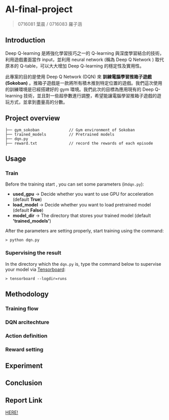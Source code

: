 # AI-final-project
> 0716081 葉晨 / 0716083 羅子涵

## Introduction

Deep Q-learning 是將強化學習技巧之一的 Q-learning 與深度學習結合的技術，利用遊戲畫面當作 input，並利用 neural network (稱為 Deep Q Network ) 取代原本的 Q-table，可以大大增加 Deep Q-learning 的穩定性及實用性。

此專案的目的是使用 Deep Q Network (DQN) 來 **訓練電腦學習推箱子遊戲 (Sokoban)** 。推箱子遊戲是一款將所有積木推到特定位置的遊戲。我們這次使用的訓練環境是已經搭建好的 gym 環境。我們此次的目標為應用現有的 Deep Q-learning 技術，並且對一些超參數進行調整，希望能讓電腦學習推箱子遊戲的遊玩方式，並拿到盡量高的分數。

## Project overview

```
├── gym_sokoban             // Gym environment of Sokoban
├── trained_models          // Pretrained models
├── dqn.py                  
├── reward.txt              // record the rewards of each episode
```

## Usage

### Train
Before the training start , you can set some parameters (in`dqn.py`):
- **used_gpu** -> Decide whether you want to use GPU for acceleration (default **True**)
- **load_model** -> Decide whether you want to load pretrained model (default **False**)
- **model_dir** -> The directory that stores your trained model (default **'trained_models'**)

After the parameters are setting properly, start training using the command:
```
> python dqn.py
```

### Supervising the result

In the directory which the `dqn.py` is, type the command below to supervise your model via [Tensorboard](https://pytorch.org/tutorials/recipes/recipes/tensorboard_with_pytorch.html):
```
> tensorboard --logdir=runs
```

## Methodology

### Training flow

### DQN arcitechture

### Action definition

### Reward setting

## Experiment

## Conclusion

## Report Link
[HERE!](https://docs.google.com/document/d/1xJukNOXyYxqJz3gwPA5f2EANCiOmYOJHpXHXBcki7HU/edit)


